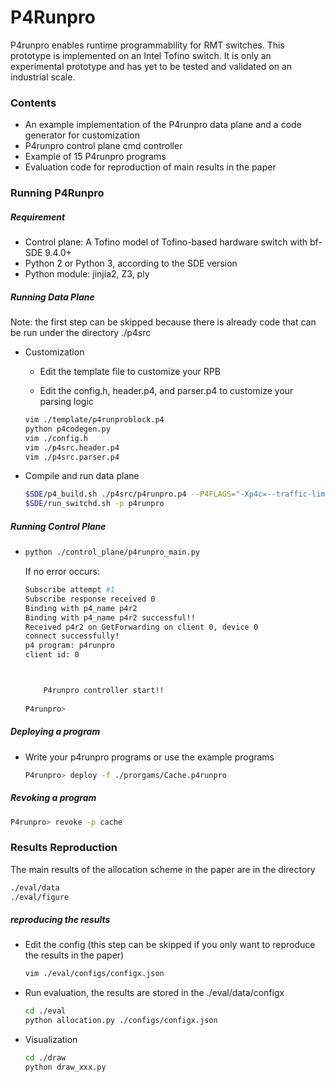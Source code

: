 # P4Runpro

P4runpro enables runtime programmability for RMT switches. This prototype is implemented on an Intel Tofino switch. It is only an experimental prototype and  has yet to be tested and validated on an industrial scale.

### Contents

* An example implementation of the P4runpro data plane and a code generator for customization
* P4runpro control plane cmd controller
* Example of 15 P4runpro programs
* Evaluation code for reproduction of main results in the paper

### Running P4Runpro

##### Requirement

* Control plane:  A Tofino model of Tofino-based hardware switch with bf-SDE 9.4.0+
* Python 2 or Python 3, according to the SDE version
* Python module: jinjia2, Z3, ply

##### Running Data Plane 

Note:  the first step can be skipped because there is already code that can be run under the directory ./p4src

* Customization

  * Edit the template file to customize your RPB

  * Edit the config.h, header.p4, and parser.p4 to customize your parsing logic


  ```bash
  vim ./template/p4runproblock.p4
  python p4codegen.py
  vim ./config.h
  vim ./p4src.header.p4
  vim ./p4src.parser.p4
  ```

* Compile and run data plane

  ```bash
  $SDE/p4_build.sh ./p4src/p4runpro.p4 --P4FLAGS="-Xp4c=--traffic-limit=98"
  $SDE/run_switchd.sh -p p4runpro
  ```

##### Running Control Plane

* ```bash
  python ./control_plane/p4runpro_main.py
  ```

  If no error occurs:

  ```bash
  Subscribe attempt #1
  Subscribe response received 0
  Binding with p4_name p4r2
  Binding with p4_name p4r2 successful!!
  Received p4r2 on GetForwarding on client 0, device 0
  connect successfully!
  p4 program: p4runpro
  client id: 0
  
  
  
      P4runpro controller start!!
      
  P4runpro> 
  ```

##### Deploying a program

* Write your p4runpro programs or use the example programs

  ```bash
  P4runpro> deploy -f ./prorgams/Cache.p4runpro
  ```


##### Revoking a program

```bash
P4runpro> revoke -p cache
```

### Results Reproduction

The main results of the allocation scheme in the paper are in the directory

```bash
./eval/data
./eval/figure
```

##### reproducing the results

* Edit the config (this step can be skipped if you only want to reproduce the results in the paper)

  ```bash
  vim ./eval/configs/configx.json
  ```

* Run evaluation, the results are stored in the ./eval/data/configx

  ```bash
  cd ./eval
  python allocation.py ./configs/configx.json
  ```

* Visualization

  ```bash
  cd ./draw
  python draw_xxx.py
  ```

  

